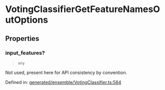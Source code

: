 # VotingClassifierGetFeatureNamesOutOptions

## Properties

### input\_features?

> `any`

Not used, present here for API consistency by convention.

Defined in:  [generated/ensemble/VotingClassifier.ts:584](https://github.com/transitive-bullshit/scikit-learn-ts/blob/92ab806/packages/sklearn/src/generated/ensemble/VotingClassifier.ts#L584)
